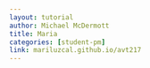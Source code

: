 ```yaml
---
layout: tutorial
author: Michael McDermott
title: Maria
categories: [student-pm]
link: mariluzcal.github.io/avt217
---
```

